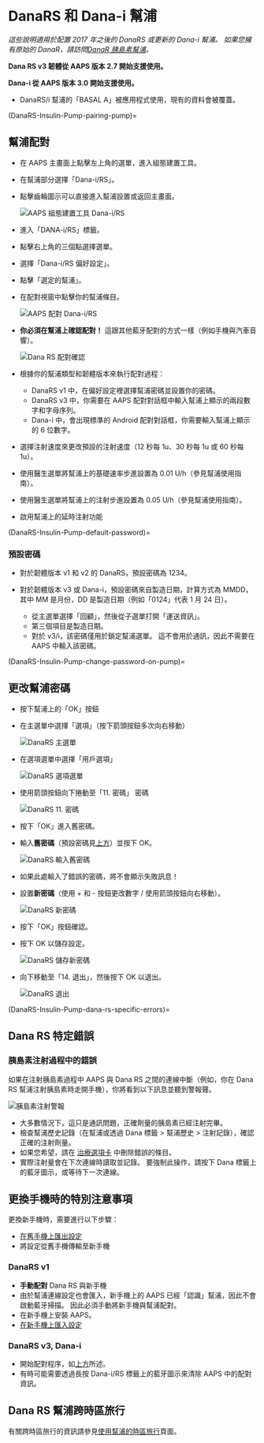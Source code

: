 # DanaRS 和 Dana-i 幫浦

*這些說明適用於配置 2017 年之後的 DanaRS 或更新的 Dana-i 幫浦。 如果您擁有原始的 DanaR，請訪問[DanaR 胰島素幫浦](./DanaR-Insulin-Pump.md)。*

**Dana RS v3 韌體從 AAPS 版本 2.7 開始支援使用。**

**Dana-i 從 AAPS 版本 3.0 開始支援使用。**

* DanaRS/i 幫浦的「BASAL A」被應用程式使用，現有的資料會被覆蓋。

(DanaRS-Insulin-Pump-pairing-pump)=

## 幫浦配對

* 在 AAPS 主畫面上點擊左上角的選單，進入組態建置工具。
* 在幫浦部分選擇「Dana-i/RS」。
* 點擊齒輪圖示可以直接進入幫浦設置或返回主畫面。
    
    ![AAPS 組態建置工具 Dana-i/RS](../images/DanaRS_i_ConfigB.png)

* 進入「DANA-i/RS」標籤。

* 點擊右上角的三個點選擇選單。 
* 選擇「Dana-i/RS 偏好設定」。
* 點擊「選定的幫浦」。
* 在配對視窗中點擊你的幫浦條目。
    
    ![AAPS 配對 Dana-i/RS](../images/DanaRS_i_Pairing.png)

* **你必須在幫浦上確認配對！** 這跟其他藍牙配對的方式一樣（例如手機與汽車音響）。
    
    ![Dana RS 配對確認](../images/DanaRS_Pairing.png)

* 根據你的幫浦類型和韌體版本來執行配對過程：
    
    * DanaRS v1 中，在偏好設定裡選擇幫浦密碼並設置你的密碼。
    * DanaRS v3 中，你需要在 AAPS 配對對話框中輸入幫浦上顯示的兩段數字和字母序列。
    * Dana-i 中，會出現標準的 Android 配對對話框，你需要輸入幫浦上顯示的 6 位數字。

* 選擇注射速度來更改預設的注射速度（12 秒每 1u、30 秒每 1u 或 60 秒每 1u）。

* 使用醫生選單將幫浦上的基礎速率步進設置為 0.01 U/h（參見幫浦使用指南）。
* 使用醫生選單將幫浦上的注射步進設置為 0.05 U/h（參見幫浦使用指南）。
* 啟用幫浦上的延時注射功能

(DanaRS-Insulin-Pump-default-password)=

### 預設密碼

* 對於韌體版本 v1 和 v2 的 DanaRS，預設密碼為 1234。
* 對於韌體版本 v3 或 Dana-i，預設密碼來自製造日期，計算方式為 MMDD，其中 MM 是月份，DD 是製造日期（例如「0124」代表 1 月 24 日）。
    
    * 從主選單選擇「回顧」，然後從子選單打開「運送資訊」。
    * 第三個項目是製造日期。 
    * 對於 v3/i，該密碼僅用於鎖定幫浦選單。 這不會用於通訊，因此不需要在 AAPS 中輸入該密碼。

(DanaRS-Insulin-Pump-change-password-on-pump)=

## 更改幫浦密碼

* 按下幫浦上的「OK」按鈕
* 在主選單中選擇「選項」（按下箭頭按鈕多次向右移動）
    
    ![DanaRS 主選單](../images/DanaRSPW_01_MainMenu.png)

* 在選項選單中選擇「用戶選項」
    
    ![DanaRS 選項選單](../images/DanaRSPW_02_OptionMenu.png)

* 使用箭頭按鈕向下捲動至「11. 密碼」 密碼
    
    ![DanaRS 11. 密碼](../images/DanaRSPW_03_11PW.png)

* 按下「OK」進入舊密碼。

* 輸入**舊密碼**（預設密碼見[上方](#default-password)）並按下 OK。
    
    ![DanaRS 輸入舊密碼](../images/DanaRSPW_04_11PWenter.png)

* 如果此處輸入了錯誤的密碼，將不會顯示失敗訊息！

* 設置**新密碼**（使用 + 和 - 按鈕更改數字 / 使用箭頭按鈕向右移動）。
    
    ![DanaRS 新密碼](../images/DanaRSPW_05_PWnew.png)

* 按下「OK」按鈕確認。

* 按下 OK 以儲存設定。
    
    ![DanaRS 儲存新密碼](../images/DanaRSPW_06_PWnewSave.png)

* 向下移動至「14. 退出」，然後按下 OK 以退出。
    
    ![DanaRS 退出](../images/DanaRSPW_07_Exit.png)

(DanaRS-Insulin-Pump-dana-rs-specific-errors)=

## Dana RS 特定錯誤

### 胰島素注射過程中的錯誤

如果在注射胰島素過程中 AAPS 與 Dana RS 之間的連線中斷（例如，你在 Dana RS 幫浦注射胰島素時走開手機），你將看到以下訊息並聽到警報聲。

![胰島素注射警報](../images/DanaRS_Error_bolus.png)

* 大多數情況下，這只是通訊問題，正確劑量的胰島素已經注射完畢。
* 檢查幫浦歷史記錄（在幫浦或透過 Dana 標籤 > 幫浦歷史 > 注射記錄），確認正確的注射劑量。
* 如果您希望，請在 [治療選項卡](../DailyLifeWithAaps/AapsScreens.md#bolus--carbs) 中刪除錯誤的條目。
* 實際注射量會在下次連線時讀取並記錄。 要強制此操作，請按下 Dana 標籤上的藍牙圖示，或等待下一次連線。

## 更換手機時的特別注意事項

更換新手機時，需要進行以下步驟：

* [在舊手機上匯出設定](../Maintenance/ExportImportSettings.md)
* 將設定從舊手機傳輸至新手機

### DanaRS v1

* **手動配對** Dana RS 與新手機
* 由於幫浦連線設定也會匯入，新手機上的 AAPS 已經「認識」幫浦，因此不會啟動藍牙掃描。 因此必須手動將新手機與幫浦配對。
* 在新手機上安裝 AAPS。
* [在新手機上匯入設定](../Maintenance/ExportImportSettings.md)

### DanaRS v3, Dana-i

* 開始配對程序，如[上方](#pairing-pump)所述。
* 有時可能需要透過長按 Dana-i/RS 標籤上的藍牙圖示來清除 AAPS 中的配對資訊。

## Dana RS 幫浦跨時區旅行

有關跨時區旅行的資訊請參見[使用幫浦的時區旅行](../DailyLifeWithAaps/TimezoneTraveling-DaylightSavingTime.md#danarv2-danars)頁面。